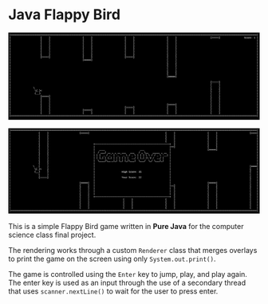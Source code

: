 # Java Flappy Bird

![Gameplay](Assets/gameplay.png)

![Gameover](Assets/gameover.png)

This is a simple Flappy Bird game written in **Pure Java** for the computer science class final project.

The rendering works through a custom `Renderer` class that merges overlays to print the game on the screen using only `System.out.print()`.

The game is controlled using the `Enter` key to jump, play, and play again. The enter key is used as an input through the use of a secondary thread that uses `scanner.nextLine()` to wait for the user to press enter.

